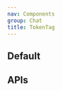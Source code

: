 ```yaml
---
nav: Components
group: Chat
title: TokenTag
---
```


## Default

<code src="./demos/index.tsx" nopadding></code>

## APIs

<API></API>
